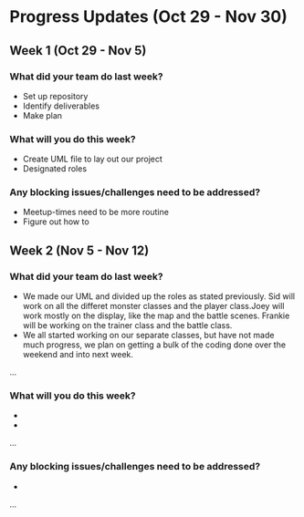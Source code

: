 # Progress Updates (Oct 29 - Nov 30)

## Week 1 (Oct 29 - Nov 5)

### What did your team do last week? 
* Set up repository
* Identify deliverables
* Make plan

### What will you do this week?
* Create UML file to lay out our project
* Designated roles 

### Any blocking issues/challenges need to be addressed?
* Meetup-times need to be more routine
* Figure out how to 


## Week 2 (Nov 5 - Nov 12)

### What did your team do last week?
* We made our UML and divided up the roles as stated previously. Sid will work on all the differet monster classes and the player class.Joey will work mostly on the display, like the map and the battle scenes. Frankie will be working on the trainer class and the battle class.
* We all started working on our separate classes, but have not made much progress, we plan on getting a bulk of the coding done over the weekend and into next week.

...

### What will you do this week?
* 
* 
...

### Any blocking issues/challenges need to be addressed?
*
...
